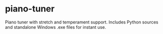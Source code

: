 # piano-tuner
Piano tuner with stretch and temperament support. Includes Python sources and standalone Windows .exe files for instant use.
